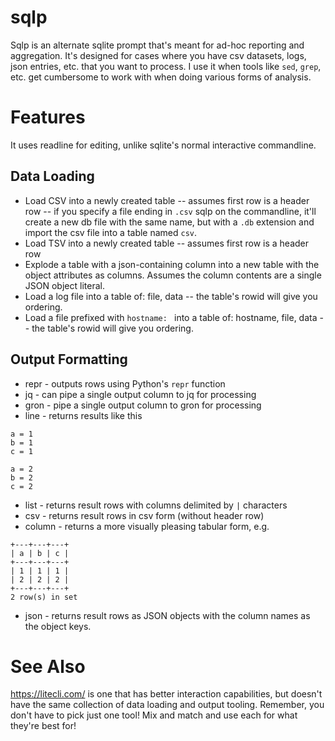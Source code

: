 # sqlp

Sqlp is an alternate sqlite prompt that's meant for ad-hoc reporting and aggregation. It's designed for cases where you have csv datasets, logs, json entries, etc. that you want to process. I use it when tools like `sed`, `grep`, etc. get cumbersome to work with when doing various forms of analysis.

# Features
It uses readline for editing, unlike sqlite's normal interactive commandline.

## Data Loading
* Load CSV into a newly created table -- assumes first row is a header row -- if you specify a file ending in `.csv` sqlp on the commandline, it'll create a new db file with the same name, but with a `.db` extension and import the csv file into a table named `csv`.
* Load TSV into a newly created table -- assumes first row is a header row
* Explode a table with a json-containing column into a new table with the object attributes as columns. Assumes the column contents are a single JSON object literal.
* Load a log file into a table of: file, data -- the table's rowid will give you ordering.
* Load a file prefixed with `hostname: ` into a table of: hostname, file, data -- the table's rowid will give you ordering.

## Output Formatting
* repr - outputs rows using Python's `repr` function
* jq - can pipe a single output column to jq for processing
* gron - pipe a single output column to gron for processing
* line - returns results like this
```
a = 1
b = 1
c = 1

a = 2
b = 2
c = 2
```
* list - returns result rows with columns delimited by `|` characters
* csv - returns result rows in csv form (without header row)
* column - returns a more visually pleasing tabular form, e.g.
```SQLP> select * from foo;
+---+---+---+
| a | b | c |
+---+---+---+
| 1 | 1 | 1 |
| 2 | 2 | 2 |
+---+---+---+
2 row(s) in set
```
* json - returns result rows as JSON objects with the column names as the object keys.

# See Also
https://litecli.com/ is one that has better interaction capabilities, but doesn't have the same collection of data loading and output tooling. Remember, you don't have to pick just one tool! Mix and match and use each for what they're best for!

